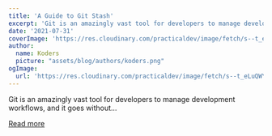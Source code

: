```yaml
---
title: 'A Guide to Git Stash'
excerpt: 'Git is an amazingly vast tool for developers to manage development workflows, and it goes without...'
date: '2021-07-31'
coverImage: 'https://res.cloudinary.com/practicaldev/image/fetch/s--t_eLuQWY--/c_imagga_scale,f_auto,fl_progressive,h_420,q_auto,w_1000/https://dev-to-uploads.s3.amazonaws.com/uploads/articles/eh3vmevuzy8i4ce1eaie.png'
author:
  name: Koders
  picture: "assets/blog/authors/koders.png"
ogImage:
  url: 'https://res.cloudinary.com/practicaldev/image/fetch/s--t_eLuQWY--/c_imagga_scale,f_auto,fl_progressive,h_420,q_auto,w_1000/https://dev-to-uploads.s3.amazonaws.com/uploads/articles/eh3vmevuzy8i4ce1eaie.png'
---
```


Git is an amazingly vast tool for developers to manage development workflows, and it goes without...

[Read more](https://dev.to/pragativerma18/a-guide-to-git-stash-2h5d)
